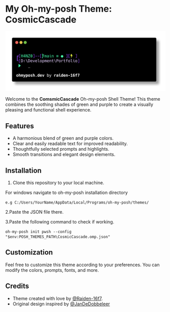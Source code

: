 # My Oh-my-posh Theme: CosmicCascade

![CosmicCascade Theme Preview](CosmicCascade-raiden.png)

Welcome to the **ComsmicCascade** Oh-my-posh Shell Theme! This theme combines the soothing shades of green and purple to create a visually pleasing and functional shell experience.

## Features

- A harmonious blend of green and purple colors.
- Clear and easily readable text for improved readability.
- Thoughtfully selected prompts and highlights.
- Smooth transitions and elegant design elements.

## Installation

1. Clone this repository to your local machine.
   
For windows navigate to oh-my-posh installation directory
   ```
   e.g C:/Users/YourName/AppData/Local/Programs/oh-my-posh/themes/
   ```
2.Paste the JSON file there.

3.Paste the following command to check if working.
   ```
   oh-my-posh init pwsh --config "$env:POSH_THEMES_PATH\CosmicCascade.omp.json"
   ```
## Customization

Feel free to customize this theme according to your preferences. You can modify the colors, prompts, fonts, and more.

## Credits

- Theme created with love by [@Raiden-16f7](https://github.com/raiden-16f7).
- Original design inspired by [@JanDeDobbeleer](https://github.com/JanDeDobbeleer/oh-my-posh/blob/main/themes/nordtron.omp.json)



